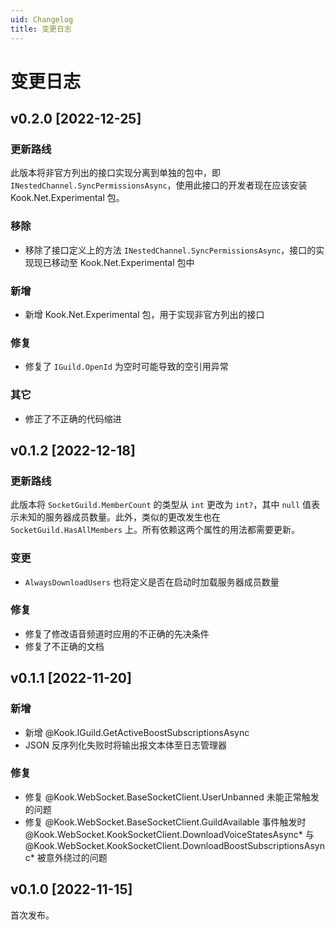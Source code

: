 ```yaml
---
uid: Changelog
title: 变更日志
---
```


# 变更日志

## v0.2.0 [2022-12-25]

### 更新路线

此版本将非官方列出的接口实现分离到单独的包中，即 `INestedChannel.SyncPermissionsAsync`，使用此接口的开发者现在应该安装
Kook.Net.Experimental 包。

### 移除

- 移除了接口定义上的方法 `INestedChannel.SyncPermissionsAsync`，接口的实现现已移动至 Kook.Net.Experimental 包中

### 新增

- 新增 Kook.Net.Experimental 包，用于实现非官方列出的接口

### 修复

- 修复了 `IGuild.OpenId` 为空时可能导致的空引用异常

### 其它

- 修正了不正确的代码缩进

## v0.1.2 [2022-12-18]

### 更新路线

此版本将 `SocketGuild.MemberCount` 的类型从 `int` 更改为 `int?`，其中 `null` 值表示未知的服务器成员数量。此外，类似的更改发生也在
`SocketGuild.HasAllMembers` 上。所有依赖这两个属性的用法都需要更新。

### 变更

- `AlwaysDownloadUsers` 也将定义是否在启动时加载服务器成员数量

### 修复

- 修复了修改语音频道时应用的不正确的先决条件
- 修复了不正确的文档

## v0.1.1 [2022-11-20]

### 新增

- 新增 @Kook.IGuild.GetActiveBoostSubscriptionsAsync
- JSON 反序列化失败时将输出报文本体至日志管理器

### 修复

- 修复 @Kook.WebSocket.BaseSocketClient.UserUnbanned 未能正常触发的问题
- 修复 @Kook.WebSocket.BaseSocketClient.GuildAvailable 事件触发时 @Kook.WebSocket.KookSocketClient.DownloadVoiceStatesAsync*
  与 @Kook.WebSocket.KookSocketClient.DownloadBoostSubscriptionsAsync* 被意外绕过的问题

## v0.1.0 [2022-11-15]

首次发布。
